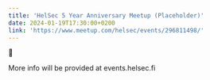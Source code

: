 ```yaml
---
title: 'HelSec 5 Year Anniversary Meetup (Placeholder)'
date: 2024-01-19T17:30:00+0200
link: 'https://www.meetup.com/helsec/events/296811498/'
---
```


👀

 More info will be provided at events.helsec.fi

 